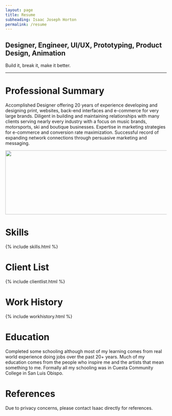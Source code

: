 ```yaml
---
layout: page
title: Resume
subheading: Isaac Joseph Horton
permalink: /resume
---
```


## Designer, Engineer, UI/UX, Prototyping, Product Design, Animation

Build it, break it, make it better.
<hr>

# Professional Summary

<div uk-grid><div class="uk-width-1-2@m">

Accomplished Designer offering 20 years of experience developing and designing print, websites, back-end interfaces and e-commerce for very large brands. Diligent in building and maintaining relationships with many clients serving nearly every industry with a focus on music brands, motorsports, ski and boutique businesses. Expertise in marketing strategies for e-commerce and conversion rate maximization. Successful record of expanding network connections through persuasive marketing and messaging.
</div>
<div class="uk-width-1-2@m">
<img class="uk-width-1-1" src="{{ "/assets/img/resume-preview.jpg" | relative_url }}" width="800" height="200">
</div></div>

# Skills
{% include skills.html %}

# Client List
{% include clientlist.html %}

# Work History
{% include workhistory.html %}

# Education

Completed some schooling although most of my learning comes from real world experience doing jobs over the past 20+ years. Much of my education comes from the people who inspire me and the artists that mean something to me. Formally all my schooling was in Cuesta Community College in San Luis Obispo.

# References

Due to privacy concerns, please contact Isaac directly for references.
